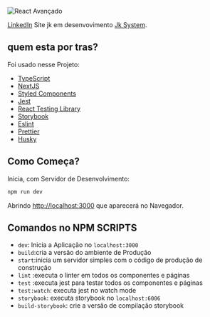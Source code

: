 
![React Avançado](https://firebasestorage.googleapis.com/v0/b/aplicativo-35650.appspot.com/o/ser%20modif.png?alt=media&token=792b041a-4c25-4c25-8d54-7021d05b568b)

[LinkedIn](https://www.linkedin.com/in/jackson-oliveira-06ab79194/) Site jk em desenvovimento [Jk System](https://www.jksystem.com.br/Download.html).

## quem esta por tras?

Foi usado nesse Projeto:

- [TypeScript](https://www.typescriptlang.org/)
- [NextJS](https://nextjs.org/)
- [Styled Components](https://styled-components.com/)
- [Jest](https://jestjs.io/)
- [React Testing Library](https://testing-library.com/docs/react-testing-library/intro)
- [Storybook](https://storybook.js.org/)
- [Eslint](https://eslint.org/)
- [Prettier](https://prettier.io/)
- [Husky](https://github.com/typicode/husky)

## Como Começa?

Inicia, com Servidor de Desenvolvimento:

```bash
npm run dev

```

Abrindo [http://localhost:3000](http://localhost:3000) que aparecerá no Navegador.



## Comandos no NPM SCRIPTS

- `dev`: Inicia a Aplicação no `localhost:3000`
- `build`:cria a versão do ambiente de Produção
- `start`:inicia um servidor simples com o código de produção de construção
- `lint` :executa o linter em todos os componentes e páginas
- `test` :executa jest para testar todos os componentes e páginas
- `test:watch`: executa jest no watch mode
- `storybook`: executa storybook no `localhost:6006`
- `build-storybook`: crie a versão de compilação storybook

